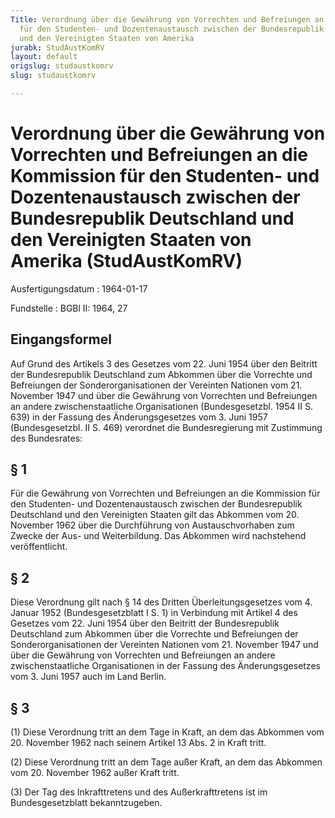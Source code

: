 ```yaml
---
Title: Verordnung über die Gewährung von Vorrechten und Befreiungen an die Kommission
  für den Studenten- und Dozentenaustausch zwischen der Bundesrepublik Deutschland
  und den Vereinigten Staaten von Amerika
jurabk: StudAustKomRV
layout: default
origslug: studaustkomrv
slug: studaustkomrv

---
```


# Verordnung über die Gewährung von Vorrechten und Befreiungen an die Kommission für den Studenten- und Dozentenaustausch zwischen der Bundesrepublik Deutschland und den Vereinigten Staaten von Amerika (StudAustKomRV)

Ausfertigungsdatum
:   1964-01-17

Fundstelle
:   BGBl II: 1964, 27



## Eingangsformel

Auf Grund des Artikels 3 des Gesetzes vom 22. Juni 1954 über den Beitritt der Bundesrepublik Deutschland zum Abkommen über die Vorrechte und Befreiungen der Sonderorganisationen der Vereinten Nationen vom 21. November 1947 und über die Gewährung von Vorrechten und Befreiungen an andere zwischenstaatliche Organisationen (Bundesgesetzbl. 1954 II S. 639) in der Fassung des Änderungsgesetzes vom 3. Juni 1957 (Bundesgesetzbl. II S. 469) verordnet die Bundesregierung mit Zustimmung des Bundesrates:


## § 1

Für die Gewährung von Vorrechten und Befreiungen an die Kommission für den Studenten- und Dozentenaustausch zwischen der Bundesrepublik Deutschland und den Vereinigten Staaten gilt das Abkommen vom 20. November 1962 über die Durchführung von Austauschvorhaben zum Zwecke der Aus- und Weiterbildung. Das Abkommen wird nachstehend veröffentlicht.


## § 2

Diese Verordnung gilt nach § 14 des Dritten Überleitungsgesetzes vom 4. Januar 1952 (Bundesgesetzblatt I S. 1) in Verbindung mit Artikel 4 des Gesetzes vom 22. Juni 1954 über den Beitritt der Bundesrepublik Deutschland zum Abkommen über die Vorrechte und Befreiungen der Sonderorganisationen der Vereinten Nationen vom 21. November 1947 und über die Gewährung von Vorrechten und Befreiungen an andere zwischenstaatliche Organisationen in der Fassung des Änderungsgesetzes vom 3. Juni 1957 auch im Land Berlin.


## § 3

(1) Diese Verordnung tritt an dem Tage in Kraft, an dem das Abkommen vom 20. November 1962 nach seinem Artikel 13 Abs. 2 in Kraft tritt.

(2) Diese Verordnung tritt an dem Tage außer Kraft, an dem das Abkommen vom 20. November 1962 außer Kraft tritt.

(3) Der Tag des Inkrafttretens und des Außerkrafttretens ist im Bundesgesetzblatt bekanntzugeben.

